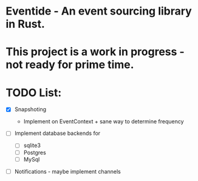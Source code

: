 # Eventide - An event sourcing library in Rust.

# This project is a work in progress - not ready for prime time.

# TODO List:
- [X] Snapshoting
    - Implement on EventContext + sane way to determine frequency 
- [ ] Implement database backends for
    - [ ] sqlite3
    - [ ] Postgres
    - [ ] MySql
- [ ] Notifications - maybe implement channels


